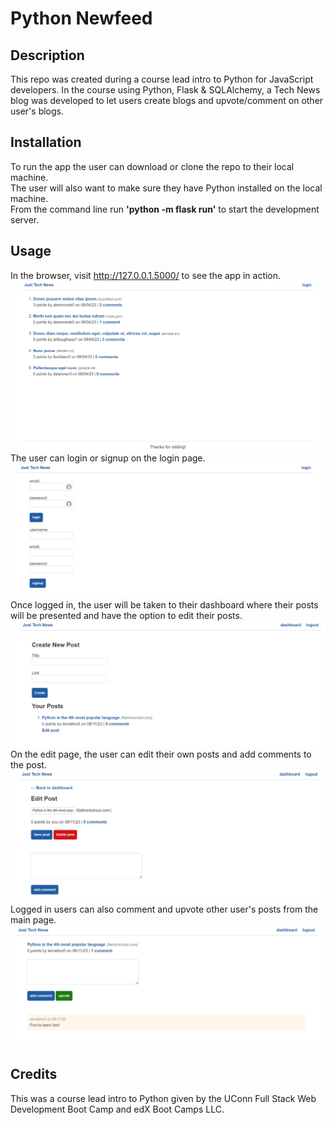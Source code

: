 # Python Newfeed

## Description
This repo was created during a course lead intro to Python for JavaScript developers. In the course using Python, Flask & SQLAlchemy, a Tech News blog was developed to let users create blogs and upvote/comment on other user's blogs.

## Installation
To run the app the user can download or clone the repo to their local machine.  
The user will also want to make sure they have Python installed on the local machine.  
From the command line run **'python -m flask run'** to start the development server.

## Usage
In the browser, visit http://127.0.0.1.5000/ to see the app in action.  
![home page](app/static/images/Python%20Home.png)  
The user can login or signup on the login page.  
![login page](app/static/images/Python%20Login.png)  
Once logged in, the user will be taken to their dashboard where their posts will be presented and have the option to edit their posts.  
![dashboard](app/static/images/Python%20Dashboard.png)  
On the edit page, the user can edit their own posts and add comments to the post.  
![edit post](app/static/images/Python%20Edit%20Post.png)  
Logged in users can also comment and upvote other user's posts from the main page.  
![comment upvote](app/static/images/Python%20Comment%20Upvote.png)  

## Credits
This was a course lead intro to Python given by the UConn Full Stack Web Development Boot Camp and edX Boot Camps LLC.

